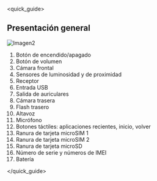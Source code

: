 <quick_guide>
## Presentación general

![Imagen2](http://static.energysistem.com/images/manuals/42595/55f2a5126bac1.jpg)

1. Botón de encendido/apagado
2. Botón de volumen
3. Cámara frontal
4. Sensores de luminosidad y de proximidad
5. Receptor
6. Entrada USB
7. Salida de auriculares
8. Cámara trasera
9. Flash trasero
10. Altavoz
11. Micrófono
12. Botones táctiles: aplicaciones recientes, inicio, volver
13. Ranura de tarjeta microSIM 1
14. Ranura de tarjeta microSIM 2
15. Ranura de tarjeta microSD
16. Número de serie y números de IMEI
17. Batería

</quick_guide>

